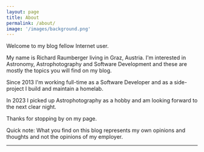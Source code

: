 ```yaml
---
layout: page
title: About
permalink: /about/
image: '/images/background.png'
---
```


Welcome to my blog fellow Internet user.

My name is Richard Raumberger living in Graz, Austria.
I'm interested in Astronomy, Astrophotography and Software Development and these are mostly the topics you will find on my blog.

Since 2013 I'm working full-time as a Software Developer and as a side-project I build and maintain a homelab.

In 2023 I picked up Astrophotography as a hobby and am looking forward to the next clear night.

Thanks for stopping by on my page.

Quick note: What you find on this blog represents my own opinions and thoughts and not the opinions of my employer.

<hr>